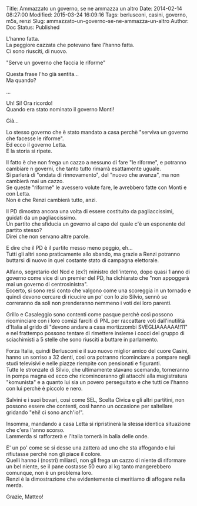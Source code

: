Title: Ammazzato un governo, se ne ammazza un altro
Date: 2014-02-14 08:27:00
Modified: 2015-03-24 16:09:16
Tags: berlusconi, casini, governo, m5s, renzi
Slug: ammazzato-un-governo-se-ne-ammazza-un-altro
Author: Doc
Status: Published

L'hanno fatta.  
La peggiore cazzata che potevano fare l'hanno fatta.  
Ci sono riusciti, di nuovo.

"Serve un governo che faccia le riforme"

Questa frase l'ho già sentita...  
Ma quando?

...

Uh! Si! Ora ricordo!  
Quando era stato nominato il governo Monti!

Già...

Lo stesso governo che è stato mandato a casa perchè "serviva un governo
che facesse le riforme".  
Ed ecco il governo Letta.  
E la storia si ripete.

Il fatto è che non frega un cazzo a nessuno di fare "le riforme", e
potranno cambiare n governi, che tanto tutto rimarrà esattamente
uguale.  
Si parlerà di "ondata di rinnovamento", del "nuovo che avanza", ma non
cambierà mai un cazzo.  
Se queste "riforme" le avessero volute fare, le avrebbero fatte con
Monti e con Letta.  
Non è che Renzi cambierà tutto, anzi.

Il PD dimostra ancora una volta di essere costituito da pagliaccissimi,
guidati da un pagliaccissimo.  
Un partito che sfiducia un governo al capo del quale c'è un esponente
del partito stesso?  
Direi che non servano altre parole.

E dire che il PD è il partito messo meno peggio, eh...  
Tutti gli altri sono praticamente allo sbando, ma grazie a Renzi
potranno buttarsi di nuovo in quel costante stato di campagna
elettorale.

Alfano, segretario del Ncd e (ex?) ministro dell'interno, dopo quasi 1
anno di governo come vice di un premier del PD, ha dichiarato che "non
appoggerà mai un governo di centrosinistra".  
Eccerto, si sono resi conto che valgono come una scoreggia in un
tornado e quindi devono cercare di ricucire un po' con lo zio Silvio,
sennò se correranno da soli non prenderanno nemmeno i voti dei loro
parenti.

Grillo e Casaleggio sono contenti come pasque perchè così possono
ricominciare con i loro comizi farciti di PNL per raccattare voti
dall'inutilità d'Italia al grido di "devono andare a casa mortizzombi
SVEGLIAAAAAA!!11" e nel frattempo possono tentare di rimettere insieme i
cocci del gruppo di sciachimisti a 5 stelle che sono riusciti a buttare
in parlamento.

Forza Italia, quindi Berlusconi e il suo nuovo miglior amico del cuore
Casini, hanno un sorriso a 32 denti, così ora potranno ricominciare a
pompare negli studi televisivi e nelle piazze riempite con pensionati e
figuranti.  
Tutte le stronzate di Silvio, che ultimamente stavano scemando,
torneranno in pompa magna ed ecco che ricominceranno gli attacchi alla
magistratura "komunista" e a quanto lui sia un povero perseguitato e che
tutti ce l'hanno con lui perchè è piccolo e nero.

Salvini e i suoi bovari, così come SEL, Scelta Civica e gli altri
partitini, non possono essere che contenti, così hanno un occasione per
saltellare gridando "ehi! ci sono anch'io!".

Insomma, mandando a casa Letta si ripristinerà la stessa identica
situazione che c'era l'anno scorso.  
Lammerda si rafforzerà e l'Italia tornerà in balia delle onde.

E' un po' come se si desse una zattera ad uno che sta affogando e lui
rifiutasse perchè non gli piace il colore.  
Quelli hanno i (nostri) miliardi, non gli frega un cazzo di niente di
riformare un bel niente, se il pane costasse 50 euro al kg tanto
mangerebbero comunque, non è un problema loro.  
Renzi è la dimostrazione che evidentemente ci meritiamo di affogare
nella merda.

Grazie, Matteo!
